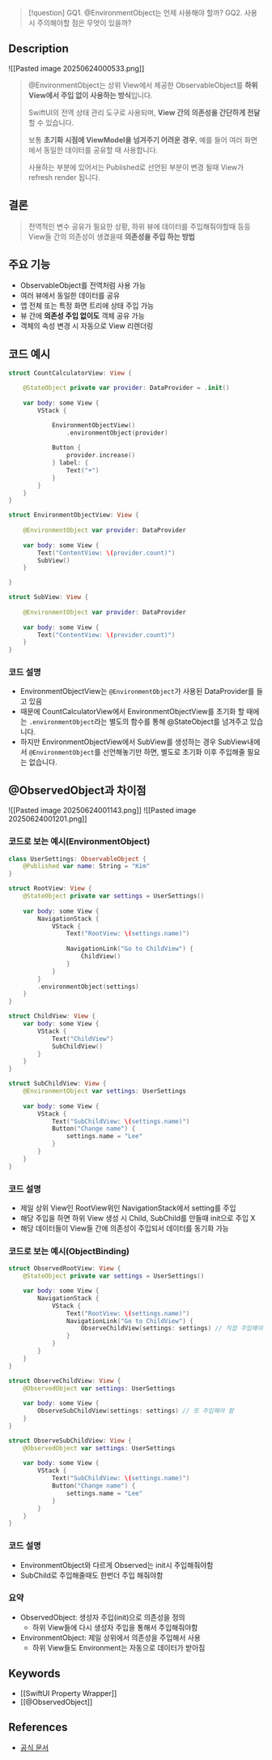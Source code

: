 >[!question]
>GQ1. @EnvironmentObject는 언제 사용해야 할까?
>GQ2. 사용시 주의해야할 점은 무엇이 있을까?

## Description
![[Pasted image 20250624000533.png]]
> @EnvironmentObject는 상위 View에서 제공한 ObservableObject를 **하위 View에서 주입 없이 사용하는 방식**입니다.
> 
> SwiftUI의 전역 상태 관리 도구로 사용되며, **View 간의 의존성을 간단하게 전달**할 수 있습니다.
> 
> 보통 **초기화 시점에 ViewModel을 넘겨주기 어려운 경우**, 예를 들어 여러 화면에서 동일한 데이터를 공유할 때 사용합니다.
> 
> 사용하는 부분에 있어서는 Published로 선언된 부분이 변경 될때 View가 refresh render 됩니다.

## 결론
> 전역적인 변수 공유가 필요한 상황,
> 하위 뷰에 데이터를 주입해줘야할때
> 등등 View들 간의 의존성이 생겼을때 **의존성을 주입 하는 방법**

## 주요 기능
- ObservableObject를 전역처럼 사용 가능
- 여러 뷰에서 동일한 데이터를 공유
- 앱 전체 또는 특정 화면 트리에 상태 주입 가능
- 뷰 간에 **의존성 주입 없이도** 객체 공유 가능
- 객체의 속성 변경 시 자동으로 View 리렌더링

## 코드 예시
```swift
struct CountCalculatorView: View {

    @StateObject private var provider: DataProvider = .init()
    
    var body: some View {
        VStack {

            EnvironmentObjectView()
                .environmentObject(provider)
            
            Button {
                provider.increase()
            } label: {
                Text("+")
            }
        }
    }
}

struct EnvironmentObjectView: View {
    
    @EnvironmentObject var provider: DataProvider
    
    var body: some View {
        Text("ContentView: \(provider.count)")
        SubView()
    }

}

struct SubView: View {
    
    @EnvironmentObject var provider: DataProvider
    
    var body: some View {
        Text("ContentView: \(provider.count)")
    }
}
```
### 코드 설명
- EnvironmentObjectView는 `@EnvironmentObject`가 사용된 DataProvider를 들고 있음
- 때문에 CountCalculatorView에서 EnvironmentObjectView를 초기화 할 때에는 `.environmentObject`라는 별도의 함수를 통해 @StateObject를 넘겨주고 있습니다.
- 하지만 EnvironmentObjectView에서 SubView를 생성하는 경우 SubView내에서 `@EnvironmentObject`를 선언해놓기만 하면, 별도로 초기화 이후 주입해줄 필요는 없습니다.


## @ObservedObject과 차이점

![[Pasted image 20250624001143.png]]
![[Pasted image 20250624001201.png]]

### 코드로 보는 예시(EnvironmentObject)

```swift
class UserSettings: ObservableObject {
    @Published var name: String = "Kim"
}

struct RootView: View {
    @StateObject private var settings = UserSettings()
    
    var body: some View {
        NavigationStack {
            VStack {
                Text("RootView: \(settings.name)")
                
                NavigationLink("Go to ChildView") {
                    ChildView()
                }
            }
        }
        .environmentObject(settings)
    }
}

struct ChildView: View {
    var body: some View {
        VStack {
            Text("ChildView")
            SubChildView()
        }
    }
}

struct SubChildView: View {
    @EnvironmentObject var settings: UserSettings
    
    var body: some View {
        VStack {
            Text("SubChildView: \(settings.name)")
            Button("Change name") {
                settings.name = "Lee"
            }
        }
    }
}
```
### 코드 설명
- 제일 상위 View인 RootView위인 NavigationStack에서 setting를 주입
- 해당 주입을 하면 하위 View 생성 시 Child, SubChild를 만들때 init으로 주입 X
- 해당 데이터들이 View들 간에 의존성이 주입되서 데이터를 동기화 가능


### 코드로 보는 예시(ObjectBinding)
```swift
struct ObservedRootView: View {
    @StateObject private var settings = UserSettings()

    var body: some View {
        NavigationStack {
            VStack {
                Text("RootView: \(settings.name)")
                NavigationLink("Go to ChildView") {
                    ObserveChildView(settings: settings) // 직접 주입해야 함
                }
            }
        }
    }
}

struct ObserveChildView: View {
    @ObservedObject var settings: UserSettings
    
    var body: some View {
        ObserveSubChildView(settings: settings) // 또 주입해야 함
    }
}

struct ObserveSubChildView: View {
    @ObservedObject var settings: UserSettings
    
    var body: some View {
        VStack {
            Text("SubChildView: \(settings.name)")
            Button("Change name") {
                settings.name = "Lee"
            }
        }
    }
}
```
### 코드 설명
- EnvironmentObject와 다르게 Observed는 init시 주입해줘야함
- SubChild로 주입해줄때도 한번더 주입 해줘야함


### 요약
- ObservedObject: 생성자 주입(init)으로 의존성을 정의
	- 하위 View들에 다시 생성자 주입을 통해서 주입해줘야함
- EnvironmentObject: 제일 상위에서 의존성을 주입해서 사용
	- 하위 View들도 Environment는 자동으로 데이터가 받아짐


## Keywords
+ [[SwiftUI Property Wrapper]]
+ [[@ObservedObject]]

## References
- [공식 문서](https://developer.apple.com/documentation/swiftui/environmentobject)